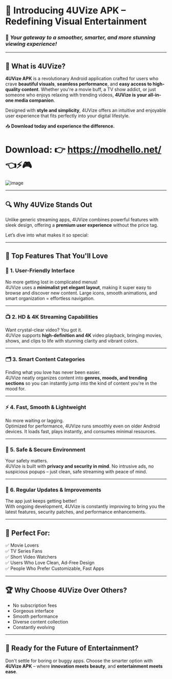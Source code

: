 
# 🌈 **Introducing 4UVize APK – Redefining Visual Entertainment**  
### 📲 *Your gateway to a smoother, smarter, and more stunning viewing experience!*

---

## 🎥 **What is 4UVize?**

**4UVize APK** is a revolutionary Android application crafted for users who crave **beautiful visuals**, **seamless performance**, and **easy access to high-quality content**. Whether you're a movie buff, a TV show addict, or just someone who enjoys relaxing with trending videos, **4UVize is your all-in-one media companion**.

Designed with **style and simplicity**, 4UVize offers an intuitive and enjoyable user experience that fits perfectly into your digital lifestyle.

📥 **Download today and experience the difference.**

# Download: 👉 https://modhello.net/ 👈⚡🎮

![image](https://github.com/user-attachments/assets/f6f694d7-1b1a-4245-a01a-20729043734c)



---

## 🔍 **Why 4UVize Stands Out**

Unlike generic streaming apps, 4UVize combines powerful features with sleek design, offering a **premium user experience** without the price tag.

Let’s dive into what makes it so special:

---

## 🌟 **Top Features That You'll Love**

### 🧠 **1. User-Friendly Interface**  
No more getting lost in complicated menus!  
4UVize uses a **minimalist yet elegant layout**, making it super easy to browse and discover new content. Large icons, smooth animations, and smart organization = effortless navigation.

---

### 📺 **2. HD & 4K Streaming Capabilities**  
Want crystal-clear video? You got it.  
4UVize supports **high-definition and 4K** video playback, bringing movies, shows, and clips to life with stunning clarity and vibrant colors.

---

### 🗂️ **3. Smart Content Categories**  
Finding what you love has never been easier.  
4UVize neatly organizes content into **genres, moods, and trending sections** so you can instantly jump into the kind of content you're in the mood for.

---

### ⚡ **4. Fast, Smooth & Lightweight**  
No more waiting or lagging.  
Optimized for performance, 4UVize runs smoothly even on older Android devices. It loads fast, plays instantly, and consumes minimal resources.

---

### 🔐 **5. Safe & Secure Environment**  
Your safety matters.  
4UVize is built with **privacy and security in mind**. No intrusive ads, no suspicious popups – just clean, safe streaming with peace of mind.

---

### 🔄 **6. Regular Updates & Improvements**  
The app just keeps getting better!  
With ongoing development, 4UVize is constantly improving to bring you the latest features, security patches, and performance enhancements.

---

## 🌟 **Perfect For:**  
✅ Movie Lovers  
✅ TV Series Fans  
✅ Short Video Watchers  
✅ Users Who Love Clean, Ad-Free Design  
✅ People Who Prefer Customizable, Fast Apps  

---

## 🏆 **Why Choose 4UVize Over Others?**  
- No subscription fees  
- Gorgeous interface  
- Smooth performance  
- Diverse content collection  
- Constantly evolving  

---

## 🎉 **Ready for the Future of Entertainment?**  
Don't settle for boring or buggy apps. Choose the smarter option with **4UVize APK** – where **innovation meets beauty**, and **entertainment meets ease**.
